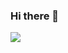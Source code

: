 ### Hi there 👋

![](https://github-readme-stats.vercel.app/api?username=muukii&show_icons=true&theme=radical)

